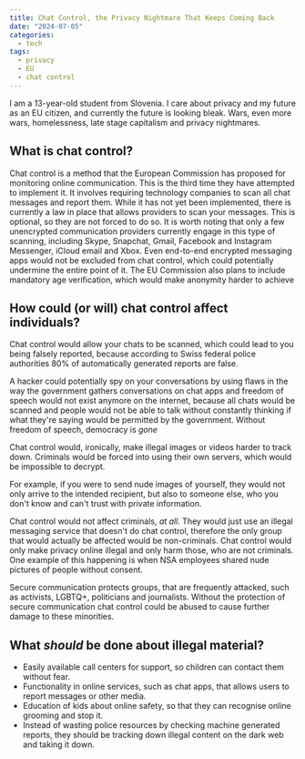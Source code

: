 ```yaml
---
title: Chat Control, the Privacy Nightmare That Keeps Coming Back
date: "2024-07-05"
categories:
  - tech
tags:
  - privacy
  - EU
  - chat control
---
```


I am a 13-year-old student from Slovenia. I care about privacy and my future as an EU citizen, and currently the future is looking bleak. Wars, even more wars, homelessness, late stage capitalism and privacy nightmares.

## What is chat control?

Chat control is a method that the European Commission has proposed for monitoring online communication. This is the third time they have attempted to implement it. It involves requiring technology companies to scan all chat messages and report them. While it has not yet been implemented, there is currently a law in place that allows providers to scan your messages. This is optional, so they are not forced to do so. It is worth noting that only a few unencrypted communication providers currently engage in this type of scanning, including Skype, Snapchat, Gmail, Facebook and Instagram Messenger, iCloud email and Xbox. Even end-to-end encrypted messaging apps would not be excluded from chat control, which could potentially undermine the entire point of it. The EU Commission also plans to include mandatory age verification, which would make anonymity harder to achieve

## How could (or will) chat control affect individuals?

Chat control would allow your chats to be scanned, which could lead to you being falsely reported, because according to Swiss federal police authorities 80% of automatically generated reports are false.

A hacker could potentially spy on your conversations by using flaws in the way the government gathers conversations on chat apps and freedom of speech would not exist anymore on the internet, because all chats would be scanned and people would not be able to talk without constantly thinking if what they're saying would be permitted by the government. Without freedom of speech, democracy is _gone_

Chat control would, ironically, make illegal images or videos harder to track down. Criminals would be forced into using their own servers, which would be impossible to decrypt.

For example, if you were to send nude images of yourself, they would not only arrive to the intended recipient, but also to someone else, who you don't know and can't trust with private information.

Chat control would not affect criminals, _at all_. They would just use an illegal messaging service that doesn't do chat control, therefore the only group that would actually be affected would be non-criminals. Chat control would only make privacy online illegal and only harm those, who are not criminals. One example of this happening is when NSA employees shared nude pictures of people without consent.

Secure communication protects groups, that are frequently attacked, such as activists, LGBTQ+, politicians and journalists. Without the protection of secure communication chat control could be abused to cause further damage to these minorities.

## What _should_ be done about illegal material?

- Easily available call centers for support, so children can contact them without fear.
- Functionality in online services, such as chat apps, that allows users to report messages or other media.
- Education of kids about online safety, so that they can recognise online grooming and stop it.
- Instead of wasting police resources by checking machine generated reports, they should be tracking down illegal content on the dark web and taking it down.
